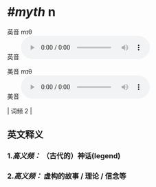 # ***\#myth*** n
英音 mɪθ  
英音
<audio src="./media/myth1.aac" controls="controls"></audio>

美音 mɪθ  
美音
<audio src="./media/myth2.aac" controls="controls"></audio>



| 词频 2 |  

英文释义
---
### 1.*高义频：* **（古代的）神话(legend)**  

### 2.*高义频：* **虚构的故事 / 理论 / 信念等**  


